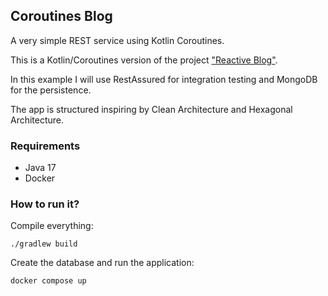 <h2>Coroutines Blog</h2>

A very simple REST service using Kotlin Coroutines.

This is a Kotlin/Coroutines version of the project ["Reactive Blog"](https://github.com/mircoporetti/reactive-blog).

In this example I will use RestAssured for integration testing and MongoDB for the persistence.

The app is structured inspiring by Clean Architecture and Hexagonal Architecture.

<h3>Requirements</h3>

- Java 17
- Docker

<h3>How to run it?</h3>

Compile everything:

    ./gradlew build

Create the database and run the application:

    docker compose up   
